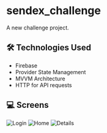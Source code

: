 # sendex_challenge

A new challenge project.

## 🛠️ Technologies Used
- Firebase
- Provider State Management
- MVVM Architecture
- HTTP for API requests

## 💻 Screens

![Login](https://github.com/ahmedasaber/activationCode/blob/main/WhatsApp%20Image%202025-04-04%20at%2018.48.27_3f27605d.jpg)
![Home](https://github.com/ahmedasaber/activationCode/blob/main/WhatsApp%20Image%202025-04-04%20at%2018.48.28_cc5e7190.jpg)
![Details](https://github.com/ahmedasaber/activationCode/blob/main/WhatsApp%20Image%202025-04-04%20at%2018.48.27_c0ca9a0d.jpg)



